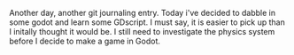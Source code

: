 Another day, another git journaling entry. Today i've decided to dabble in some godot and learn some GDscript. I must say, it is easier to pick up than I initally thought it would be. I still need to investigate the physics system before I decide to make a game in Godot.
